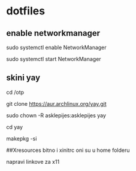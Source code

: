 # dotfiles
## enable networkmanager
sudo systemctl enable NetworkManager

sudo systemctl start NetworkManager

## skini yay
cd /otp

git clone https://aur.archlinux.org/yay.git

sudo chown -R asklepijes:asklepijes yay

cd yay

makepkg -si

##Xresources bitno i xinitrc oni su u home folderu

napravi linkove za x11